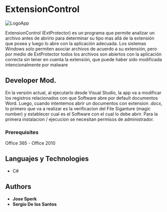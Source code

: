 # ExtensionControl

<img src="https://www.elevenpaths.com/wp-content/uploads/2014/03/11paths_logo.png?v=3&s=200" title="LogoApp" alt="LogoApp">

ExtensionControl (ExtProtector) es un programa que permite analizar un archivo antes de abrirlo para determinar su tipo mas allá de la extensión que posea y luego lo abre con la aplicación adecuada.  Los sistemas Windows solo permiten asociar archivos de acuerdo a su extensión, pero por medio de ExtProtector todos los archivos son abiertos con la aplicación correcta sin tener en cuenta la extensión, que puede haber sido modificada intencionalmente por malware

## Developer Mod.

En la versión actual, al ejecutarlo desde Visual Studio, la app va a modificar los registros relacionados con que Software abre por default documentos Word.
Luego, cuando intentemos abrir un documentos con extension .docx, lo primero que va a realizar es la verificacion del File Siganture (magic number) y establecer cual es el Software con el cual lo debe abrir.
Para la primera instalacion / ejecucion se necesitan permisos de administrador.


### Prerequisites

Office 365 - Office 2010

## Languajes y Technologies

* C#

## Authors

* **Jose Sperk** 
* **Sergio De los Santos** 

